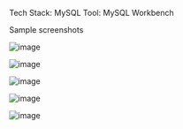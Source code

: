 Tech Stack: MySQL
Tool: MySQL Workbench

Sample screenshots

![image](https://user-images.githubusercontent.com/83855796/210293334-b6ef666b-f6d4-46fc-9b93-5b5260ef4b73.png)

![image](https://user-images.githubusercontent.com/83855796/210293374-e712de12-73db-40a8-b20f-e025a7d46542.png)

![image](https://user-images.githubusercontent.com/83855796/210293386-8382f9de-8740-4e05-b46d-89241ee74ebb.png)

![image](https://user-images.githubusercontent.com/83855796/210293428-da3e8f06-3d9e-416a-9b0f-190c9014fe13.png)

![image](https://user-images.githubusercontent.com/83855796/210293444-9a615f28-568a-4da1-ab87-5154364b321e.png)

